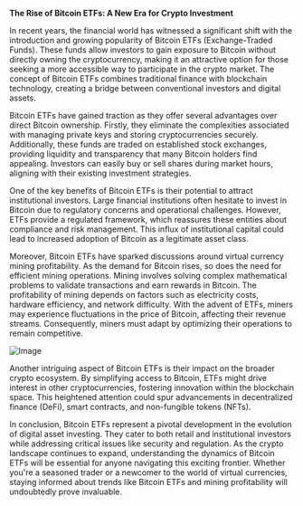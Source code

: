 **The Rise of Bitcoin ETFs: A New Era for Crypto Investment**

In recent years, the financial world has witnessed a significant shift with the introduction and growing popularity of Bitcoin ETFs (Exchange-Traded Funds). These funds allow investors to gain exposure to Bitcoin without directly owning the cryptocurrency, making it an attractive option for those seeking a more accessible way to participate in the crypto market. The concept of Bitcoin ETFs combines traditional finance with blockchain technology, creating a bridge between conventional investors and digital assets.

Bitcoin ETFs have gained traction as they offer several advantages over direct Bitcoin ownership. Firstly, they eliminate the complexities associated with managing private keys and storing cryptocurrencies securely. Additionally, these funds are traded on established stock exchanges, providing liquidity and transparency that many Bitcoin holders find appealing. Investors can easily buy or sell shares during market hours, aligning with their existing investment strategies.

One of the key benefits of Bitcoin ETFs is their potential to attract institutional investors. Large financial institutions often hesitate to invest in Bitcoin due to regulatory concerns and operational challenges. However, ETFs provide a regulated framework, which reassures these entities about compliance and risk management. This influx of institutional capital could lead to increased adoption of Bitcoin as a legitimate asset class.

Moreover, Bitcoin ETFs have sparked discussions around virtual currency mining profitability. As the demand for Bitcoin rises, so does the need for efficient mining operations. Mining involves solving complex mathematical problems to validate transactions and earn rewards in Bitcoin. The profitability of mining depends on factors such as electricity costs, hardware efficiency, and network difficulty. With the advent of ETFs, miners may experience fluctuations in the price of Bitcoin, affecting their revenue streams. Consequently, miners must adapt by optimizing their operations to remain competitive.

![Image](https://github.com/user-attachments/assets/b8266eee-691e-4ee1-99ef-bfa10d234fd4)

Another intriguing aspect of Bitcoin ETFs is their impact on the broader crypto ecosystem. By simplifying access to Bitcoin, ETFs might drive interest in other cryptocurrencies, fostering innovation within the blockchain space. This heightened attention could spur advancements in decentralized finance (DeFi), smart contracts, and non-fungible tokens (NFTs).

In conclusion, Bitcoin ETFs represent a pivotal development in the evolution of digital asset investing. They cater to both retail and institutional investors while addressing critical issues like security and regulation. As the crypto landscape continues to expand, understanding the dynamics of Bitcoin ETFs will be essential for anyone navigating this exciting frontier. Whether you're a seasoned trader or a newcomer to the world of virtual currencies, staying informed about trends like Bitcoin ETFs and mining profitability will undoubtedly prove invaluable.